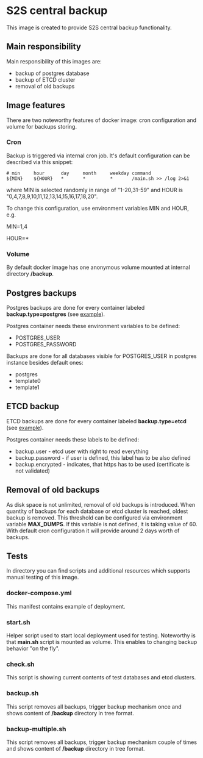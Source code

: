 # S2S central backup

This image is created to provide S2S central backup functionality.

## Main responsibility

Main responsibility of this images are:
* backup of postgres database
* backup of ETCD cluster
* removal of old backups

## Image features

There are two noteworthy features of docker image: cron configuration and volume for backups storing.

### Cron

Backup is triggered via internal cron job. It's default configuration can be described via this snippet:

```
# min     hour      day     month     weekday command
${MIN}    ${HOUR}   *       *         *       /main.sh >> /log 2>&1
```

where MIN is selected randomly in range of "1-20,31-59" and HOUR is "0,4,7,8,9,10,11,12,13,14,15,16,17,18,20".

To change this configuration, use environment variables MIN and HOUR, e.g.

MIN=1,4

HOUR=*

### Volume

By default docker image has one anonymous volume mounted at internal directory **/backup**.

## Postgres backups

Postgres backups are done for every container labeled **backup.type=postgres** (see [example](tests/docker-compose.yml)).

Postgres container needs these environment variables to be defined:
* POSTGRES_USER
* POSTGRES_PASSWORD

Backups are done for all databases visible for POSTGRES_USER in postgres instance besides default ones:
* postgres
* template0
* template1

## ETCD backup

ETCD backups are done for every container labeled **backup.type=etcd** (see [example](tests/docker-compose.yml)).

Postgres container needs these labels to be defined:
* backup.user - etcd user with right to read everything
* backup.password - if user is defined, this label has to be also defined
* backup.encrypted - indicates, that https has to be used (certificate is not validated)

## Removal of old backups

As disk space is not unlimited, removal of old backups is introduced. When quantity of backups for each database or etcd cluster is reached, oldest backup is removed. This threshold can be configured via environment variable **MAX_DUMPS**. If this variable is not defined, it is taking value of 60. With default cron configuration it will provide around 2 days worth of backups.

## Tests

In directory you can find scripts and additional resources which supports manual testing of this image.

### docker-compose.yml

This manifest contains example of deployment.

### start.sh

Helper script used to start local deployment used for testing. Noteworthy is that **main.sh** script is mounted as volume. This enables to changing backup behavior "on the fly".

### check.sh

This script is showing current contents of test databases and etcd clusters.

### backup.sh

This script removes all backups, trigger backup mechanism once and shows content of **/backup** directory in tree format.

### backup-multiple.sh

This script removes all backups, trigger backup mechanism couple of times and shows content of **/backup** directory in tree format.
